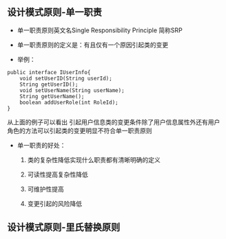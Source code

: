 ## 设计模式原则-单一职责

* 单一职责原则英文名Single Responsibility Principle 简称SRP

* 单一职责原则的定义是：有且仅有一个原因引起类的变更

* 举例：

~~~
public interface IUserInfo{
	void setUserID(String userId);
	String getUserID();
	void setUserName(String userName);
	String getUserName();
	boolean addUserRole(int RoleId);
}
~~~
从上面的例子可以看出 引起用户信息类的变更条件除了用户信息属性外还有用户角色的方法可以引起类的变更明显不符合单一职责原则

* 单一职责的好处：
	
	1. 类的复杂性降低实现什么职责都有清晰明确的定义

	2. 可读性提高复杂性降低

	3. 可维护性提高

	4. 变更引起的风险降低


## 设计模式原则-里氏替换原则

